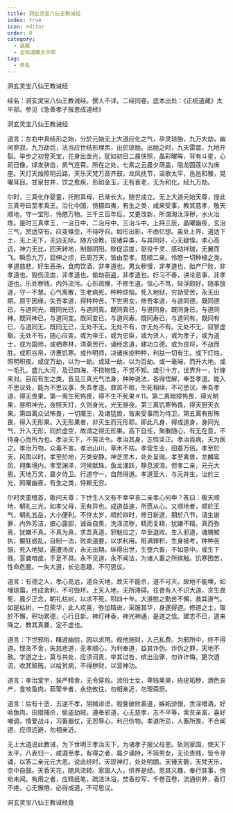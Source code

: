 ```yaml
---
title: 洞玄灵宝八仙王教诫经
index: true
icon: editor
order: 8
category:
  - 道藏
  - 正统道藏太平部
tag:
  - 佚名
---
```


洞玄灵宝八仙王教诫经  

经名：洞玄灵宝八仙王教诫经。撰人不详。二经同卷。底本出处：《正统道藏》太平部。参见《急善孝子报恩成道经》  

洞玄灵宝八仙王教诫经  

道言：左右中真结形之始，分於元始无上大道应化之气，孕灵琼胎，九万大劫，幽闲寥寂。九万劫后，法当应世结形理炁，出於琼胎。出胎之时，九天雷震，九地开裂。举步之初登天宝，花身出金光，犹如初日二晨侠照，晶彩曜眸，背有斗星，心前日像，绿发骈齿，紫气连霄。所在之处，七素之云晨夕荫盖，隐龙圆莲以为床座。天灯天烛照明云路，天乐天梵万音齐鼓。龙凤抚节，谣歌太平，邕邕和雅，晃曜耳目。甘泉甘井，饮之愈疾，形如金玉，无有衰老，无为和化，经九万劫。  

尔时，三真化作婴童，托附真母，已渐长大，随世成立。无上大道元始天尊，授此三真号曰至孝真王。治化中国，傍摄四夷，有生之类，咸来受事，教其慈孝，敬天顺地，守一宝形，怜愍万物。三千三百年后，又更改新，所谓淘汰滓秽，水火冶炼。是时三真孝王，一治日中，二治月中，三治斗中。上持三辰，晶曜幽夜，玄治三气，冥适空有。应变倏忽，不待呼召。如形出影，不由忆想。虽处上界，道适下土，无上无下，无边无际。随方设教，拔诸异类，与其同好，心无疑悮。孝心高远，神力无比，回天转地，制御阴阳。赊促运度，驱役千灵，感动祥瑞，无翼而飞。瞬息九万，屈伸之顷，已周万天，皆由至孝。慈顺二亲。怜愍一切种植之类。孝道慈悲，好生恶杀，食肉饮酒，非孝道也。男女秽慢，非孝道也，胎产尸败，非孝道也。毁伤流血，非孝道也。偷劫窃盗，非孝道也。好习不善，讲论恶事，非孝道也。乐处秽贱，内外流污。心形疏懒，不修生道。信心不笃，轻浮颇好。随事放逐，守一不慧。心气离散，生老病死，种种烦恼。死入地狱，穷劫受苦，永无出期。原乎因缘，失吾孝道，得种种苦。下世男女，修吾孝道，与道同德。既同德已，与道同光。既同光已，与道同真。既同真已，与道同身。既同身已，与道同神。既同神已，与道同变。既同变已，与道同寿。既同寿已，与道同有。既同有已，与道同无。既同无已，无处不无。无处不有，亦无处不有。无处不无，寂寥虚豁。无处不有，随心应变。或为帝王，或为忠臣，或为贤人，或为孝子，或为道士，或为国师，或栖寒林，清斋苦行，诵经念道，建功立德。或为良将，不战而胜。或积谷帛，济惠饥寒。或作明师，决诸疾疫种种，利益一切有生。或下灯烛，照明积夜。或促万劫，以为一劫。或延一劫，以为百劫。或一毫端，而升大地。或一毛孔，盛九大河，及已四海，不挠物性，不觉不知。或引十方，世界升一，针锋来对。目前有生之类，皆见三真光气法身，种种说法，各得悟解，奉吾孝道。能入不思议处，能为不思议事，失吾孝道。救苦不暇，生死相续，不可思议。奉吾孝道，得无畏果。第一离生死怖畏，得不生不死果＃11。第二离暗障怖畏，得光明果，昼明神光，夜照天灯，久则身光，光无昼夜。第三离饥寒怖畏，得天厨天衣果。第四离众试怖畏，一切魔王，及诸猛兽，皆来受事而为侍卫。第五离有形怖畏，得入无形果。入无形果者，非灭生而元形耶。即此凡身，得成道身，身同光气，升入无形，同於虚空，故谓之得无形果。高下自任，聚散随心，有无在意，不待身心而所为也。孝治天下，不劳法令。孝治其身，志性坚正。孝治百病，天为医之。孝治万物，众毒不害。孝治山川，草木不枯。孝营生业，田蚕万倍。孝至於天，风雨以时。孝至於地，万类安静。神芝灵木，处处呈瑞。孝至禽兽，龙麟鸾凤，翔集境内。孝至渊泽，河侯献珠，鱼龙涌跃，静息波浪。但孝二亲，元元大恩。天地万灵，晨夕侍卫。行道守一，自然得道。孝道至大，与元并生，治於三光，照曜幽夜，有生之类，恃赖无穷。  

尔时灵童稽首，敢问天尊：下世生人又有不幸早丧二亲孝心何申？答曰：敬天顺地，朝礼三光，如孝父母，无有异也。成道益速，所愿从心。又顺地者，顺於王气，朝礼五岳，大小便利。不忤太岁，顺於四时，修日新道，期於八节，请生谢罪，内外芳洁，披心露胆，诚香自熏，洗涤流秽，精而复精，犹嫌不精。真而弥真，犹嫌不真。不真为真，求吾真道，邪魅应之，卒至退败。生入邪道，魂魄被执，癫狂惑乱，自制一法，败卖道要，以求利用。赃满罪积，生身被考，种种苦恼，死入地狱，遍遭汤炭，永无出期。纵得出世，生堕六畜，不如意中。或生下贱，盲聋喑痖，手足不具。永不见道，永不闻法，为诸人畜之所摈触。饥寒困苦，性命危脆。一失大道，长沦恶趣，不可思议。  

道言：有德之人，孝心高远，道合天地，故天不能杀，道不可灭。故地不能埋，如埋琼霜，终成舍利，不可毁坏。上天入地，无所滞碍。往昔有人不识大道，贪生畏死，晨夕正念，朝礼枯树，以求不死，积四十年。大道愍之勤苦不懈，救其道气。如是枯树，一旦荣华，此人欢喜，弥加精进，采服其华，身遂得道。修道之士，取於不懈，积功累德，心行日新。神灯神香，神光神通，是道之信。建志不已，道来降之，教其真要，定不虚也。  

道言：下世邪俗，睹道幽验，因以求用。规他施财，入己私费。为邪所中，终不得道。悭贪不舍，失慈悲道，无孝顺心，为利奉道，益其诈伪。诈伪之罪，天地不赦。学道之士，莫与共处，应须诃责，举其过咎，摈出治罪，勿许诈悔，更次道流，收其赃贿，以给贫病，不得秽财，以营神功。  

道言：孝治堂宇，装严精舍，无令穿败。流俗士女，卑贱熏臭，疮疣垢秽，酒色丧产，食啖鱼肉，茹荤辛者，永绝攸往，勿相亲近，勿理斋厨。  

道言：后有十恶，五逆不孝，阴贼诽谤，毁訾破败善道，嫉妬骄慢，贪淫嗜酒，好啖鱼肉，田猎捕杀，偷盗劫贼，遵奉邪道，心无慈孝，志不平等，舍贫亲富，喜好嘲调，情爱战斗，习畜器仗，无忍辱心，利己伤物。孝道所忌，人畜所畏，不合闻道，应须远避，勿相亲近。  

无上大道说此教诫，为下世明王孝治天下，为诸孝子报父母恩。轨则家国，使天下太平，八表归一，咸遵至孝，有得之者，晨夕诵持，不简男女，无论贵贱，皆令寻诵，以答二亲元元大恩。说此经时，天现神灯，处处明朗。天锺天磬，天梵天乐，空中自鼓。天香天花，随风流转。家国人人，供养是经。思其义趣，奉行其事，傍劝未闻。有用之者，应精纸笔，疏洁沐浴，焚香抄写，千卷百卷，流通供养，香灯不绝，心无懈倦，必得成道，不可思议。  

洞玄灵宝八仙王教诫经竟  
